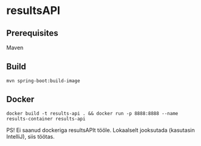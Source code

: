 # resultsAPI

## Prerequisites
Maven

## Build
```mvn spring-boot:build-image```

## Docker
```docker build -t results-api . && docker run -p 8888:8888 --name results-container results-api ```

PS! Ei saanud dockeriga resultsAPIt tööle. Lokaalselt jooksutada (kasutasin IntelliJ), siis töötas.
